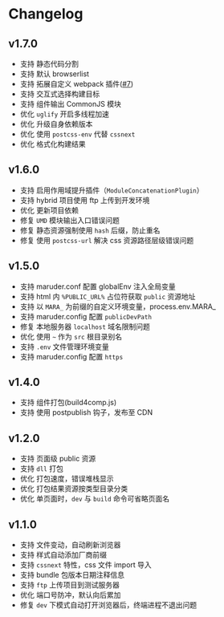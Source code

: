 # Changelog

## v1.7.0

* 支持 静态代码分割
* 支持 默认 browserlist
* 支持 拓展自定义 webpack 插件([#7](https://github.com/SinaMFE/webpack-marauder/pull/7))
* 支持 交互式选择构建目标
* 支持 组件输出 CommonJS 模块
* 优化 `uglify` 开启多线程加速
* 优化 升级自身依赖版本
* 优化 使用 `postcss-env` 代替 `cssnext`
* 优化 格式化构建结果

## v1.6.0

* 支持 启用作用域提升插件（`ModuleConcatenationPlugin`）
* 支持 hybrid 项目使用 ftp 上传到开发环境
* 优化 更新项目依赖
* 修复 `UMD` 模块输出入口错误问题
* 修复 静态资源强制使用 `hash` 后缀，防止重名
* 修复 使用 `postcss-url` 解决 css 资源路径层级错误问题

## v1.5.0

* 支持 maruder.conf 配置 globalEnv 注入全局变量
* 支持 html 内 `%PUBLIC_URL%` 占位符获取 `public` 资源地址
* 支持 以 `MARA_` 为前缀的自定义环境变量，process.env.MARA\_<name>
* 支持 maruder.config 配置 `publicDevPath`
* 修复 本地服务器 `localhost` 域名限制问题
* 优化 使用 `~` 作为 `src` 根目录别名
* 支持 `.env` 文件管理环境变量
* 支持 maruder.config 配置 `https`

## v1.4.0

* 支持 组件打包(build4comp.js)
* 支持 使用 postpublish 钩子，发布至 CDN

## v1.2.0

* 支持 页面级 public 资源
* 支持 `dll` 打包
* 优化 打包速度，错误堆栈显示
* 优化 打包结果资源按类型目录分类
* 优化 单页面时，`dev` 与 `build` 命令可省略页面名

## v1.1.0

* 支持 文件变动，自动刷新浏览器
* 支持 样式自动添加厂商前缀
* 支持 `cssnext` 特性，css 文件 import 导入
* 支持 bundle 包版本日期注释信息
* 支持 `ftp` 上传项目到测试服务器
* 优化 端口号防冲，默认向后累加
* 修复 `dev` 下模式自动打开浏览器后，终端进程不退出问题
